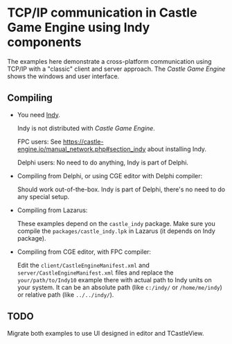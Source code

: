 # TCP/IP communication in Castle Game Engine using Indy components

The examples here demonstrate a cross-platform communication using TCP/IP with a "classic" client and server approach. The _Castle Game Engine_ shows the windows and user interface.

## Compiling

* You need [Indy](https://www.indyproject.org/).

    Indy is not distributed with _Castle Game Engine_.

    FPC users: See https://castle-engine.io/manual_network.php#section_indy about installing Indy.

    Delphi users: No need to do anything, Indy is part of Delphi.

* Compiling from Delphi, or using CGE editor with Delphi compiler:

    Should work out-of-the-box. Indy is part of Delphi, there's no need to do any special setup.

* Compiling from Lazarus:

    These examples depend on the `castle_indy` package. Make sure you compile the `packages/castle_indy.lpk` in Lazarus (it depends on Indy package).

* Compiling from CGE editor, with FPC compiler:

    Edit the `client/CastleEngineManifest.xml` and `server/CastleEngineManifest.xml` files and replace the `your/path/to/Indy10` example there with actual path to Indy units on your system. It can be an absolute path (like `c:/indy/` or `/home/me/indy`) or relative path (like `../../indy/`).

## TODO

Migrate both examples to use UI designed in editor and TCastleView.
